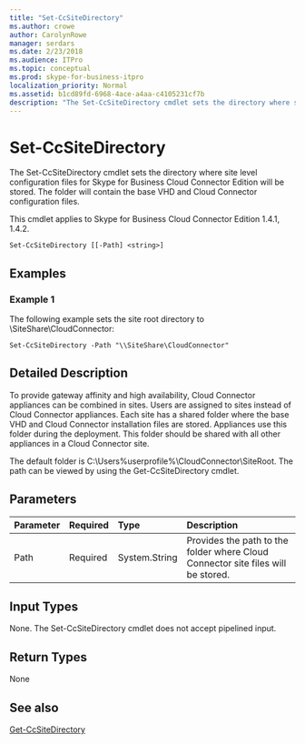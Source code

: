 ```yaml
---
title: "Set-CcSiteDirectory"
ms.author: crowe
author: CarolynRowe
manager: serdars
ms.date: 2/23/2018
ms.audience: ITPro
ms.topic: conceptual
ms.prod: skype-for-business-itpro
localization_priority: Normal
ms.assetid: b1cd89fd-6968-4ace-a4aa-c4105231cf7b
description: "The Set-CcSiteDirectory cmdlet sets the directory where site level configuration files for Skype for Business Cloud Connector Edition will be stored. The folder will contain the base VHD and Cloud Connector configuration files."
---
```


# Set-CcSiteDirectory
 
The Set-CcSiteDirectory cmdlet sets the directory where site level configuration files for Skype for Business Cloud Connector Edition will be stored. The folder will contain the base VHD and Cloud Connector configuration files.
  
This cmdlet applies to Skype for Business Cloud Connector Edition 1.4.1, 1.4.2.
  
```
Set-CcSiteDirectory [[-Path] <string>]
```

## Examples
<a name="Examples"> </a>

### Example 1

The following example sets the site root directory to \\SiteShare\CloudConnector:
  
```
Set-CcSiteDirectory -Path "\\SiteShare\CloudConnector"
```

## Detailed Description
<a name="DetailedDescription"> </a>

To provide gateway affinity and high availability, Cloud Connector appliances can be combined in sites. Users are assigned to sites instead of Cloud Connector appliances. Each site has a shared folder where the base VHD and Cloud Connector installation files are stored. Appliances use this folder during the deployment. This folder should be shared with all other appliances in a Cloud Connector site.
  
The default folder is C:\Users\%userprofile%\CloudConnector\SiteRoot. The path can be viewed by using the Get-CcSiteDirectory cmdlet.
  
## Parameters
<a name="DetailedDescription"> </a>

|**Parameter**|**Required**|**Type**|**Description**|
|:-----|:-----|:-----|:-----|
| Path <br/> | Required <br/> | System.String <br/> |Provides the path to the folder where Cloud Connector site files will be stored.  <br/> |
   
## Input Types
<a name="InputTypes"> </a>

None. The Set-CcSiteDirectory cmdlet does not accept pipelined input.
  
## Return Types
<a name="ReturnTypes"> </a>

None
  
## See also
<a name="ReturnTypes"> </a>

[Get-CcSiteDirectory](get-ccsitedirectory.md)
  

